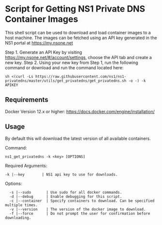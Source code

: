 # Script for Getting NS1 Private DNS Container Images

This shell script can be used to download and load container images to a host machine. The images can be fetched using an API key generated in the NS1 portal at https://my.nsone.net

Step 1. Generate an API Key by visiting https://my.nsone.net/#/account/settings, choose the API tab and create a new key.
Step 2. Using your new key from Step 1, run the following command or download and run the command located here:
```shell
sh <(curl -Ls https://raw.githubusercontent.com/ns1/ns1-privatedns/master/utils/get_privatedns/get_privatedns.sh -o -) -k APIKEY 
```

## Requirements
Docker Version 12.x or higher: https://docs.docker.com/engine/installation/

## Usage 
By default this will download the latest version of all available containers.

Command: 
```
ns1_get_privatedns -k <key> [OPTIONS]
```

Required Arguments:
```  
-k |--key        | NS1 api key to use for downloads.
```
Options:
```  
  -s |--sudo       | Use sudo for all docker commands.
  -d |--debug      | Enable debugging for this script.
  -c |--container  | Specify containers to download. Can be specified multiple times.
  -v |--version    | The version of the docker image to download.
  -f |--force      | Do not prompt the user for confirmation before downloading.
```








